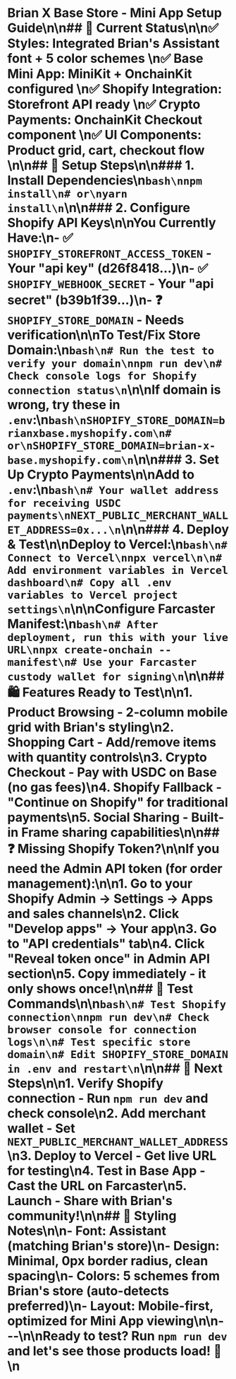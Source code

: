 # Brian X Base Store - Mini App Setup Guide\n\n## 🎯 Current Status\n\n✅ **Styles**: Integrated Brian's Assistant font + 5 color schemes  \n✅ **Base Mini App**: MiniKit + OnchainKit configured  \n✅ **Shopify Integration**: Storefront API ready  \n✅ **Crypto Payments**: OnchainKit Checkout component  \n✅ **UI Components**: Product grid, cart, checkout flow  \n\n## 🔧 Setup Steps\n\n### 1. Install Dependencies\n```bash\nnpm install\n# or\nyarn install\n```\n\n### 2. Configure Shopify API Keys\n\n**You Currently Have:**\n- ✅ `SHOPIFY_STOREFRONT_ACCESS_TOKEN` - Your \"api key\" (d26f8418...)\n- ✅ `SHOPIFY_WEBHOOK_SECRET` - Your \"api secret\" (b39b1f39...)\n- ❓ `SHOPIFY_STORE_DOMAIN` - Needs verification\n\n**To Test/Fix Store Domain:**\n```bash\n# Run the test to verify your domain\nnpm run dev\n# Check console logs for Shopify connection status\n```\n\n**If domain is wrong, try these in `.env`:**\n```bash\nSHOPIFY_STORE_DOMAIN=brianxbase.myshopify.com\n# or\nSHOPIFY_STORE_DOMAIN=brian-x-base.myshopify.com\n```\n\n### 3. Set Up Crypto Payments\n\n**Add to `.env`:**\n```bash\n# Your wallet address for receiving USDC payments\nNEXT_PUBLIC_MERCHANT_WALLET_ADDRESS=0x...\n```\n\n### 4. Deploy & Test\n\n**Deploy to Vercel:**\n```bash\n# Connect to Vercel\nnpx vercel\n\n# Add environment variables in Vercel dashboard\n# Copy all .env variables to Vercel project settings\n```\n\n**Configure Farcaster Manifest:**\n```bash\n# After deployment, run this with your live URL\nnpx create-onchain --manifest\n# Use your Farcaster custody wallet for signing\n```\n\n## 🛍️ Features Ready to Test\n\n1. **Product Browsing** - 2-column mobile grid with Brian's styling\n2. **Shopping Cart** - Add/remove items with quantity controls\n3. **Crypto Checkout** - Pay with USDC on Base (no gas fees)\n4. **Shopify Fallback** - \"Continue on Shopify\" for traditional payments\n5. **Social Sharing** - Built-in Frame sharing capabilities\n\n## ❓ Missing Shopify Token?\n\n**If you need the Admin API token** (for order management):\n\n1. Go to your Shopify Admin → Settings → Apps and sales channels\n2. Click \"Develop apps\" → Your app\n3. Go to \"API credentials\" tab\n4. Click \"Reveal token once\" in Admin API section\n5. **Copy immediately** - it only shows once!\n\n## 🧪 Test Commands\n\n```bash\n# Test Shopify connection\nnpm run dev\n# Check browser console for connection logs\n\n# Test specific store domain\n# Edit SHOPIFY_STORE_DOMAIN in .env and restart\n```\n\n## 🚀 Next Steps\n\n1. **Verify Shopify connection** - Run `npm run dev` and check console\n2. **Add merchant wallet** - Set `NEXT_PUBLIC_MERCHANT_WALLET_ADDRESS`\n3. **Deploy to Vercel** - Get live URL for testing\n4. **Test in Base App** - Cast the URL on Farcaster\n5. **Launch** - Share with Brian's community!\n\n## 🎨 Styling Notes\n\n- **Font**: Assistant (matching Brian's store)\n- **Design**: Minimal, 0px border radius, clean spacing\n- **Colors**: 5 schemes from Brian's store (auto-detects preferred)\n- **Layout**: Mobile-first, optimized for Mini App viewing\n\n---\n\n**Ready to test? Run `npm run dev` and let's see those products load! 🚀**\n